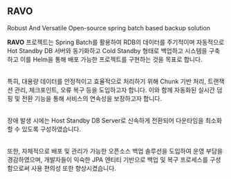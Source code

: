 ## RAVO
Robust And Versatile Open-source spring batch based backup solution
</br>

**RAVO** 프로젝트는 Spring Batch를 활용하여 RDB의 데이터를 주기적이며 자동적으로 Hot Standby DB 서버와 동기화하고 Cold Standby 형태로 백업하고 시스템을 구축하고 이를 Helm을 통해 배포 가능한 프로젝트를 구현하는 것을 목표로 합니다.</br></br>

특히, 대용량 데이터를 안정적이고 효율적으로 처리하기 위해 Chunk 기반 처리, 트랜잭션 관리, 체크포인트, 오류 복구 등을 도입하고자 합니다. 이와 함께 자동화된 실시간 덤핑 및 전환 기능을 통해 서비스의 연속성을 보장하고자 합니다.</br></br>

장애 발생 시에는 Host Standby DB Server로 신속하게 전환되어 다운타임을 최소화할 수 있도록 구성하였습니다. </br></br>

또한, 자체적으로 배포 및 관리가 가능한 오픈소스 백업 솔루션을 도입하여 운영 부담을 경감하였으며, 개발자들이 익숙한 JPA 엔티티 기반으로 백업 및 복구 프로세스를 구성함으로써 사용 편의성 또한 향상시켰습니다. </br></br>
